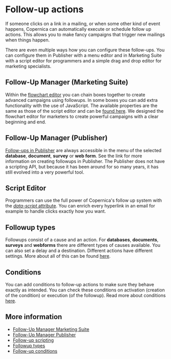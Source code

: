 # Follow-up actions

If someone clicks on a link in a mailing, or when some other kind of event
happens, Copernica can automatically execute or schedule follow up actions.
This allows you to make fancy campaigns that trigger new mailings when
things happen. 

There are even multiple ways how you can configure these
follow-ups. You can configure them in Publisher with a menu editor and 
in Marketing Suite with a script editor for programmers and a simple drag 
and drop editor for marketing specialists.

## Follow-Up Manager (Marketing Suite)

Within the [flowchart editor](./follow-up-manager-ms) you can chain boxes together to create 
advanced campaigns using followups. In some boxes you can add 
extra functionality with the use of JavaScript. The available properties 
are the same as those of the script editor and can be [found here](./followups-scripting.md). 
We designed the flowchart editor for marketers to create powerful 
campaigns with a clear beginning and end.

## Follow-Up Manager (Publisher)

[Follow-ups in Publisher](./publisher-follow-up-manager) are always accessible in the menu of the 
selected **database**, **document**, **survey** or **web form**. See the 
link for more information on creating followups in Publisher. The Publisher does not have
a scripting API, but because it has been around for so many years, it 
has still evolved into a very powerful tool.

## Script Editor

Programmers can use the full power of Copernica's follow up system with the
[*data-script* attribute](./followups-scripting.md). You can enrich 
every hyperlink in an email for example to handle clicks exactly how you 
want.

## Followup types

Followups consist of a cause and an action. For **databases**, 
**documents**, **surveys** and **webforms** there are different types 
of causes available. You can also set a delay and a destination. Different 
actions have different settings. More about all of this can be found 
[here](./followups-types).

## Conditions

You can add conditions to follow-up actions to make sure they behave 
exactly as intended. You can check these conditions on activation (creation 
of the condition) or execution (of the followup). Read more about conditions 
[here](./conditions-for-follow-ups).

## More information

* [Follow-Up Manager Marketing Suite](./follow-up-manager-ms.md)
* [Follow-Up Manager Publisher](./follow-up-manager-publisher.md)
* [Follow-up scripting](./followups-scripting.md)
* [Followup types](./followups-types)
* [Follow-up conditions](./conditions-for-follow-ups)


